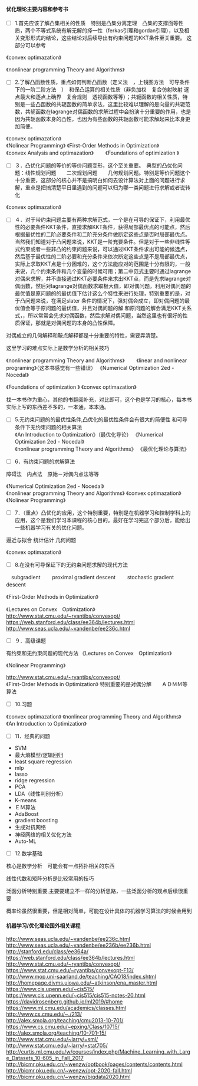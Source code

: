 #### 优化理论主要内容和参考书
- [ ]  1.首先应该了解凸集相关的性质　特别是凸集分离定理　凸集的支撑面等性质，两个不等式系统有解无解的择一性（ferkas引理和gordan引理），以及相关变形形式的结论，这些结论对后续导出有约束问题的KKT条件至关重要。
这部分可以参考　

《convex optimazation》    

《nonlinear programming Theory and Algorithms》

- [ ] 2.了解凸函数性质，重点如何判断凸函数（定义法　，上镜图方法　可导条件下的一阶二阶方法　）　和保凸运算的相关性质（非负加权　复合仿射映射 逐点最大和逐点上确界　复合规则　透视函数等等）；共轭函数的相关性质，特别是一些凸函数的共轭函数的简单求法，这里比较难以理解的是向量的共轭范数，共轭函数在lagrange对偶函数的求解过程中会扮演十分重要的作用，也是因为共轭函数本身的凸性，也因为有些函数的共轭函数可能求解起来比本身更加简便。
　

《convex optimazation》  
《Nolinear Programming》
《First-Order Methods in Optimization》  
《convex Analysis and optimazation》　　
《Foundations of optimization 》

- [ ] ３．凸优化问题的等价的等价问题变形，这个至关重要。　典型的凸优化问题：线性规划问题　　二次规划问题　　几何规划问题。特别是等价问题这个十分重要，这部分的核心并不是搞明白如何去设计算法对上面的问题进行求解，重点是把搞清楚平日里遇到的问题可以归为哪一类问题进行求解或者说转化

《convex optimazation》 

- [ ] ４．对于带约束问题主要有两种求解范式，一个是在可导的保证下，利用最优性的必要条件KKT条件，直接求解KKT条件，获得局部最优点的可能点，然后根据最优性的二阶必要条件和二阶充分条件做断定这些点是否时局部最优点。当然我们知道对于凸问题来说，KKT是一阶充要条件。但是对于一些非线性等式约束或者一些非凸的约束问题来说，可以通过KKT条件求出可能的候选点，然后基于最优性的二阶必要和充分条件来依次断定这些点是不是局部最优点，实际上求取KKT点是十分困难的，这个方法能应对的范围是十分有限的，一般来说，几个约束条件和几个变量的时候可用；第二中范式主要时通过lagrange对偶来求解，并不直接通过KKT必要条件来求出KKT点，而是先求lagrange对偶函数，然后对lagrange对偶函数求取极大值，即对偶问题，利用对偶问题的最优值是原问题的的最优值下估计这么个特性来进行处理，特别重要的是，对于凸问题来说，在满足slater 条件的情况下，强对偶会成立，即对偶问题的最优值会等于原问题的最优值，并且对偶问题的解
和原问题的解会满足KKT关系式，，所以常常会先求对偶函数，然后求解对偶问题，当然这里也有很好的性质保证，那就是对偶问题的本身的凸性保障。

对偶成立的几何解释和鞍点解释都是十分重要的特性，需要弄清楚。


这里学习的难点实际上是数学分析的相关技巧

《nonlinear programming Theory and Algorithms》　　
《linear and nonlinear programing》（这本书感觉有一些错误）
《Numerical Optimization 2ed - Nocedal》    

《Foundations of optimization 》
《convex optimazation》 

找一本书作为重心，其他的书翻阅补充，对比即可，这个也是学习的核心，每本书实际上写的东西差不多的，一本通，本本通。




- [ ] 5.无约束问题的的最优性条件,凸优化的最优性条件会有很大的简便性 和可导条件下无约束问题的相关算法  
《An Introduction to Optimization》（最优化导论）
《Numerical Optimization 2ed - Nocedal》  
《nonlinear programming Theory and Algorithms》
《最优化理论与算法》  


- [ ] 6．有约束问题的求解算法　　　　

障碍法　内点法　原始－对偶内点法等等

《Numerical Optimization 2ed - Nocedal》  
《nonlinear programming Theory and Algorithms》
《convex optimazation》  
《Nolinear Programming》


- [ ] 7．（重点）凸优化的应用，这个特别重要，特别是在机器学习和控制学科上的应用，这个是我们学习本课程的核心目的。最好在学习完这个部分后，能给出一些机器学习有关的优化问题。

逼近与拟合
统计估计
几何问题

《convex optimazation》 

- [ ] 8.在没有可导保证下的无约束问题求解的现代方法　　

　subgradient　　
  proximal gradient descent　　
  stochastic gradient descent　　

《First-Order Methods in Optimization》

《Lectures on Convex　Optimization》
http://www.stat.cmu.edu/~ryantibs/convexopt/  
https://web.stanford.edu/class/ee364b/lectures.html  
http://www.seas.ucla.edu/~vandenbe/ee236c.html  


- [ ] ９．高级课题　　

有约束和无约束问题的现代方法
《Lectures on Convex　Optimization》


《Nolinear Programming》

http://www.stat.cmu.edu/~ryantibs/convexopt/  
《First-Order Methods in Optimization》 
特别重要的是对偶分解　　ＡＤＭＭ等算法

- [ ] 10.习题

《convex optimazation》 
《nonlinear programming Theory and Algorithms》　　
《An Introduction to Optimization》


- [ ] 11．经典的问题

- SVM
- 最大熵模型/逻辑回归　　
- least square regression
- mlp
- lasso
- ridge regression
- PCA
- LDA（线性判别分析）
- K-means
- ＥＭ算法
- AdaBoost
- gradient boosting
- 生成对抗网络
- 神经网络的相关优化方法
- Auto-ML

- [ ] 12.数学基础

核心是数学分析　可能会有一点拓扑相关的东西

线性代数和矩阵分析是比较常用的技巧

泛函分析特别重要,主要要建立不一样的分析思路，一些泛函分析的观点后续很重要

概率论虽然很重要，但是相对简单，可能在设计具体的机器学习算法的时候会用到



####  机器学习/优化理论国外相关课程  
http://www.seas.ucla.edu/~vandenbe/ee236c.html  
http://www.seas.ucla.edu/~vandenbe/ee236b/ee236b.html  
http://stanford.edu/class/ee364a/    
https://web.stanford.edu/class/ee364b/lectures.html  
http://www.stat.cmu.edu/~ryantibs/convexopt/   
https://www.stat.cmu.edu/~ryantibs/convexopt-F13/  
http://www.mop.uni-saarland.de/teaching/CAO18/index.shtml  
http://homepage.divms.uiowa.edu/~atkinson/ena_master.html  
https://www.cis.upenn.edu/~cis515/   
https://www.cis.upenn.edu/~cis515/cis515-notes-20.html  
https://davidrosenberg.github.io/ml2019/#home  
https://www.ml.cmu.edu/academics/classes.html  
http://www.cs.cmu.edu/~./213/  
http://alex.smola.org/teaching/cmu2013-10-701/  
https://www.cs.cmu.edu/~epxing/Class/10715/   
http://alex.smola.org/teaching/10-701-15/  
http://www.stat.cmu.edu/~larry/=sml/  
http://www.stat.cmu.edu/~larry/=stat705/  
http://curtis.ml.cmu.edu/w/courses/index.php/Machine_Learning_with_Large_Datasets_10-605_in_Fall_2017  
http://bicmr.pku.edu.cn/~wenzw/optbook/pages/contents/contents.html  
http://bicmr.pku.edu.cn/~wenzw/opt-2020-fall.html  
http://bicmr.pku.edu.cn/~wenzw/bigdata2020.html
